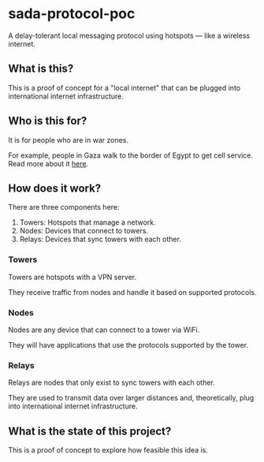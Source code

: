 # sada-protocol-poc
A delay-tolerant local messaging protocol using hotspots — like a wireless internet.

## What is this?

This is a proof of concept for a "local internet" that can be plugged into international internet infrastructure.

## Who is this for?

It is for people who are in war zones.

For example, people in Gaza walk to the border of Egypt to get cell service. Read more about it [here](https://www.reuters.com/world/middle-east/desperate-news-gazans-struggle-with-mobile-network-2024-02-02/).

## How does it work?

There are three components here:
1. Towers: Hotspots that manage a network.
2. Nodes: Devices that connect to towers.
3. Relays: Devices that sync towers with each other.

### Towers

Towers are hotspots with a VPN server.

They receive traffic from nodes and handle it based on supported protocols.

### Nodes

Nodes are any device that can connect to a tower via WiFi.

They will have applications that use the protocols supported by the tower.

### Relays

Relays are nodes that only exist to sync towers with each other.

They are used to transmit data over larger distances and, theoretically, plug into international internet infrastructure.

## What is the state of this project?

This is a proof of concept to explore how feasible this idea is.
